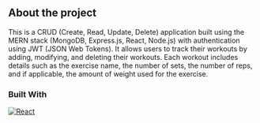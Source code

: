 ## About the project

This is a CRUD (Create, Read, Update, Delete) application built using the MERN stack (MongoDB, Express.js, React, Node.js) with authentication using JWT (JSON Web Tokens). It allows users to track their workouts by adding, modifying, and deleting their workouts. Each workout includes details such as the exercise name, the number of sets, the number of reps, and if applicable, the amount of weight used for the exercise.

### Built With

[![React][React.js]][React-url]

[React.js]: https://img.shields.io/badge/React-20232A?style=for-the-badge&logo=react&logoColor=61DAFB
[React-url]: https://reactjs.org/
